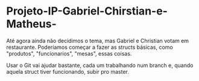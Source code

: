 # Projeto-IP-Gabriel-Chirstian-e-Matheus-

Até agora ainda não decidimos o tema, mas Gabriel e Christian votam em restaurante.
Poderíamos começar a fazer as structs básicas, como "produtos", "funcionarios", "mesas", essas coisas.

Usar o Git vai ajudar bastante, cada um trabalhando num branch e, quando aquela struct tiver funcionando, subir pro master.
